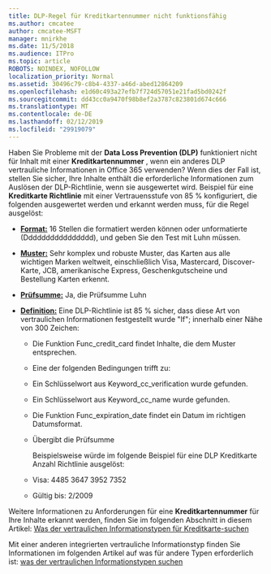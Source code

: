 ```yaml
---
title: DLP-Regel für Kreditkartennummer nicht funktionsfähig
ms.author: cmcatee
author: cmcatee-MSFT
manager: mnirkhe
ms.date: 11/5/2018
ms.audience: ITPro
ms.topic: article
ROBOTS: NOINDEX, NOFOLLOW
localization_priority: Normal
ms.assetid: 30496c79-c8b4-4337-a46d-abed12864209
ms.openlocfilehash: e1d60c493a27efb7f724d57051e21fad5bd0242f
ms.sourcegitcommit: dd43cc0a9470f98b8ef2a3787c823801d674c666
ms.translationtype: MT
ms.contentlocale: de-DE
ms.lasthandoff: 02/12/2019
ms.locfileid: "29919079"
---
```

Haben Sie Probleme mit der **Data Loss Prevention (DLP)** funktioniert nicht für Inhalt mit einer **Kreditkartennummer** , wenn ein anderes DLP vertrauliche Informationen in Office 365 verwenden? Wenn dies der Fall ist, stellen Sie sicher, Ihre Inhalte enthält die erforderliche Informationen zum Auslösen der DLP-Richtlinie, wenn sie ausgewertet wird. Beispiel für eine **Kreditkarte Richtlinie** mit einer Vertrauensstufe von 85 % konfiguriert, die folgenden ausgewertet werden und erkannt werden muss, für die Regel ausgelöst: 
  
- **[Format:](https://docs.microsoft.com/office365/securitycompliance/what-the-sensitive-information-types-look-for#format-19)** 16 Stellen die formatiert werden können oder unformatierte (Dddddddddddddddd), und geben Sie den Test mit Luhn müssen. 
    
- **[Muster:](https://docs.microsoft.com/office365/securitycompliance/what-the-sensitive-information-types-look-for#pattern-19)** Sehr komplex und robuste Muster, das Karten aus alle wichtigen Marken weltweit, einschließlich Visa, Mastercard, Discover-Karte, JCB, amerikanische Express, Geschenkgutscheine und Bestellung Karten erkennt. 
    
- **[Prüfsumme:](https://docs.microsoft.com/office365/securitycompliance/what-the-sensitive-information-types-look-for#checksum-19)** Ja, die Prüfsumme Luhn 
    
- **[Definition:](https://docs.microsoft.com/office365/securitycompliance/what-the-sensitive-information-types-look-for#definition-19)** Eine DLP-Richtlinie ist 85 % sicher, dass diese Art von vertraulichen Informationen festgestellt wurde "If"; innerhalb einer Nähe von 300 Zeichen: 
    
  - Die Funktion Func_credit_card findet Inhalte, die dem Muster entsprechen.
    
  - Eine der folgenden Bedingungen trifft zu: 
    
  - Ein Schlüsselwort aus Keyword_cc_verification wurde gefunden.
    
  - Ein Schlüsselwort aus Keyword_cc_name wurde gefunden.
    
  - Die Funktion Func_expiration_date findet ein Datum im richtigen Datumsformat.
    
  - Übergibt die Prüfsumme
    
    Beispielsweise würde im folgende Beispiel für eine DLP Kreditkarte Anzahl Richtlinie ausgelöst:
    
  - Visa: 4485 3647 3952 7352 
    
  - Gültig bis: 2/2009
    
Weitere Informationen zu Anforderungen für eine **Kreditkartennummer** für Ihre Inhalte erkannt werden, finden Sie im folgenden Abschnitt in diesem Artikel: [Was der vertraulichen Informationstypen für Kreditkarte-suchen](https://docs.microsoft.com/office365/securitycompliance/what-the-sensitive-information-types-look-for#credit-card-number)
  
Mit einer anderen integrierten vertrauliche Informationstyp finden Sie Informationen im folgenden Artikel auf was für andere Typen erforderlich ist: [was der vertraulichen Informationstypen suchen](https://docs.microsoft.com/office365/securitycompliance/what-the-sensitive-information-types-look-for)
  

